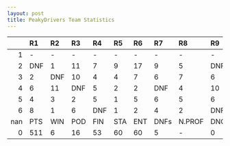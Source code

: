 ```yaml
---
layout: post 
title: PeakyDrivers Team Statistics
--- 
```


|     | R1   | R2   | R3   | R4   | R5   | R6   | R7   | R8     | R9   | R10   | R11   | R12   | Points   | Pos   |
|----:|:-----|:-----|:-----|:-----|:-----|:-----|:-----|:-------|:-----|:------|:------|:------|:---------|:------|
|   1 | -    | -    | -    | -    | -    | -    | -    | -      | -    | -     | -     | -     | nan      | nan   |
|   2 | DNF  | 1    | 11   | 7    | 9    | 17   | 9    | 5      | DNF  | 2     | 11    | 9     | 55.0     | 7.0   |
|   3 | 2    | DNF  | 10   | 4    | 4    | 7    | 6    | 7      | 6    | 2     | 7     | 6     | 102.0    | 3.0   |
|   4 | 6    | 11   | DNF  | 5    | 2    | 2    | DNF  | 4      | 10   | 2     | 1     | 4     | 116.0    | 4.0   |
|   5 | 4    | 3    | 2    | 5    | 1    | 5    | 6    | 5      | 6    | 1     | 8     | 13    | 126.0    | 4.0   |
|   6 | 8    | 1    | 6    | DNF  | 1    | 2    | 4    | 2      | DNF  | 4     | 6     | 9     | 112.0    | 3.0   |
| nan | PTS  | WIN  | POD  | FIN  | STA  | ENT  | DNFs | N.PROF | DNQ  | %FIN  | PPR   | BST   | CHA      | RNK   |
|   0 | 511  | 6    | 16   | 53   | 60   | 60   | 5    | -      | 0    | 88.3  | 8.52  | 1     | 1        | 3     |